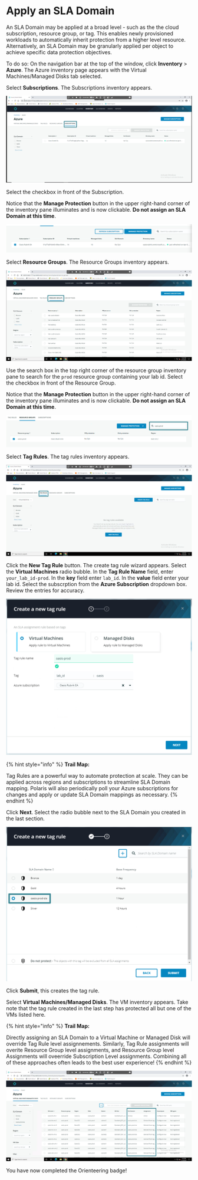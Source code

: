 # Apply an SLA Domain

An SLA Domain may be applied at a broad level - such as the the cloud subscription, resource group, or tag. This enables newly provisioned workloads to automatically inherit protection from a higher level resource. Alternatively, an SLA Domain may be granularly applied per object to achieve specific data protection objectives.

To do so:
On the navigation bar at the top of the window, click **Inventory** &gt; **Azure**. The Azure inventory page appears with the Virtual Machines/Managed Disks tab selected.

Select **Subscriptions**. The Subscriptions inventory appears.

<p align="center">
<img src="../../images/sub_inventory.png">
</p>

Select the checkbox in front of the Subscription.

Notice that the **Manage Protection** button in the upper right-hand corner of the inventory pane illuminates and is now clickable. **Do not assign an SLA Domain at this time**.

<p align="center">
<img src="../../images/protect_sub.png">
</p>

Select **Resource Groups**. The Resource Groups inventory appears.

<p align="center">
<img src="../../images/rg_inventory.png">
</p>

Use the search box in the top right corner of the resource group inventory pane to search for the `prod` resource group containing your lab id. Select the checkbox in front of the Resource Group.

Notice that the **Manage Protection** button in the upper right-hand corner of the inventory pane illuminates and is now clickable. **Do not assign an SLA Domain at this time**.

<p align="center">
<img src="../../images/protect_rg.png">
</p>

Select **Tag Rules**. The tag rules inventory appears.

<p align="center">
<img src="../../images/tr_inventory.png">
</p>

Click the **New Tag Rule** button. The create tag rule wizard appears. Select the **Virtual Machines** radio bubble. In the **Tag Rule Name** field, enter `your_lab_id-prod`. In the **key** field enter `lab_id`. In the **value** field enter your lab id. Select the subscrption from the **Azure Subscription** dropdown box. Review the entries for accuracy.

<p align="center">
<img src="../../images/tr1.png">
</p>

{% hint style="info" %}
**Trail Map:**

Tag Rules are a powerful way to automate protection at scale. They can be applied across regions and subscriptions to streamline SLA Domain mapping. Polaris will also periodically poll your Azure subscriptions for changes and apply or update SLA Domain mappings as necessary.
{% endhint %}

Click **Next**. Select the radio bubble next to the SLA Domain you created in the last section.

<p align="center">
<img src="../../images/tr2.png">
</p>

Click **Submit**, this creates the tag rule.

Select **Virtual Machines/Managed Disks**. The VM inventory appears. Take note that the tag rule created in the last step has protected all but one of the VMs listed here.

{% hint style="info" %}
**Trail Map:**

Directly assigning an SLA Domain to a Virtual Machine or Managed Disk will override Tag Rule level assignnements. Similarly, Tag Rule assignments will overite Resource Group level assignments, and Resource Group level Assignments will oveerride Subscription Level assignments. Combining all of these approaches often leads to the best user experience!
{% endhint %}

<p align="center">
<img src="../../images/vm_inventory.png">
</p>

You have now completed the Orienteering badge!